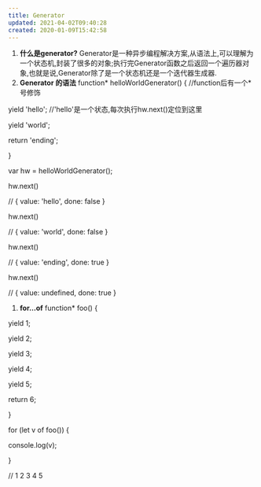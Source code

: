 ```yaml
---
title: Generator
updated: 2021-04-02T09:40:28
created: 2020-01-09T15:42:58
---
```


1.  **什么是generator?**
Generator是一种异步编程解决方案,从语法上,可以理解为一个状态机,封装了很多的对象;执行完Generator函数之后返回一个遍历器对象,也就是说,Generator除了是一个状态机还是一个迭代器生成器.
1.  **Generator 的语法**
function\* helloWorldGenerator() { //function后有一个\*号修饰

yield 'hello'; //'hello'是一个状态,每次执行hw.next()定位到这里

yield 'world';

return 'ending';

}

var hw = helloWorldGenerator();

hw.next()

// { value: 'hello', done: false }

hw.next()

// { value: 'world', done: false }

hw.next()

// { value: 'ending', done: true }

hw.next()

// { value: undefined, done: true }
1.  **for…of**
function\* foo() {

yield 1;

yield 2;

yield 3;

yield 4;

yield 5;

return 6;

}

for (let v of foo()) {

console.log(v);

}

// 1 2 3 4 5

